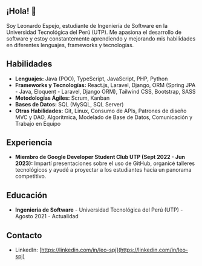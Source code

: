

## ¡Hola! 👋

Soy Leonardo Espejo, estudiante de Ingeniería de Software en la Universidad Tecnológica del Perú (UTP). Me apasiona el desarrollo de software y estoy constantemente aprendiendo y mejorando mis habilidades en diferentes lenguajes, frameworks y tecnologías.

## Habilidades

- **Lenguajes:** Java (POO), TypeScript, JavaScript, PHP, Python
- **Frameworks y Tecnologías:** React.js, Laravel, Django, ORM (Spring JPA - Java, Eloquent - Laravel, Django ORM), Tailwind CSS, Bootstrap, SASS
- **Metodologías Ágiles:** Scrum, Kanban
- **Bases de Datos:** SQL (MySQL, SQL Server)
- **Otras Habilidades:** Git, Linux, Consumo de APIs, Patrones de diseño MVC y DAO, Algorítmica, Modelado de Base de Datos, Comunicación y Trabajo en Equipo

## Experiencia

- **Miembro de Google Developer Student Club UTP (Sept 2022 - Jun 2023):** Impartí presentaciones sobre el uso de GitHub, organicé talleres tecnológicos y ayudé a proyectar a los estudiantes hacia un panorama competitivo.

## Educación

- **Ingeniería de Software** - Universidad Tecnológica del Perú (UTP) - Agosto 2021 - Actualidad

## Contacto

- LinkedIn: [https://linkedin.com/in/leo-spj](https://linkedin.com/in/leo-spj)
